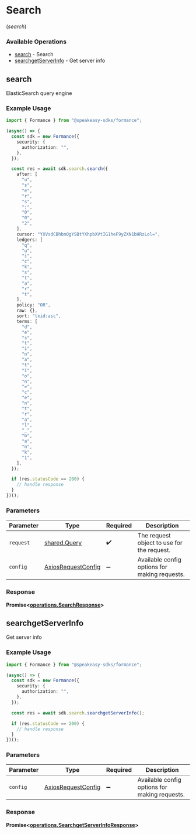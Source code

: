 # Search
(*search*)

### Available Operations

* [search](#search) - Search
* [searchgetServerInfo](#searchgetserverinfo) - Get server info

## search

ElasticSearch query engine

### Example Usage

```typescript
import { Formance } from "@speakeasy-sdks/formance";

(async() => {
  const sdk = new Formance({
    security: {
      authorization: "",
    },
  });

  const res = await sdk.search.search({
    after: [
      "u",
      "s",
      "e",
      "r",
      "s",
      ":",
      "0",
      "0",
      "2",
    ],
    cursor: "YXVsdCBhbmQgYSBtYXhpbXVtIG1heF9yZXN1bHRzLol=",
    ledgers: [
      "q",
      "u",
      "i",
      "c",
      "k",
      "s",
      "t",
      "a",
      "r",
      "t",
    ],
    policy: "OR",
    raw: {},
    sort: "txid:asc",
    terms: [
      "d",
      "e",
      "s",
      "t",
      "i",
      "n",
      "a",
      "t",
      "i",
      "o",
      "n",
      "=",
      "c",
      "e",
      "n",
      "t",
      "r",
      "a",
      "l",
      "_",
      "b",
      "a",
      "n",
      "k",
      "1",
    ],
  });

  if (res.statusCode == 200) {
    // handle response
  }
})();
```

### Parameters

| Parameter                                                    | Type                                                         | Required                                                     | Description                                                  |
| ------------------------------------------------------------ | ------------------------------------------------------------ | ------------------------------------------------------------ | ------------------------------------------------------------ |
| `request`                                                    | [shared.Query](../../models/shared/query.md)                 | :heavy_check_mark:                                           | The request object to use for the request.                   |
| `config`                                                     | [AxiosRequestConfig](https://axios-http.com/docs/req_config) | :heavy_minus_sign:                                           | Available config options for making requests.                |


### Response

**Promise<[operations.SearchResponse](../../models/operations/searchresponse.md)>**


## searchgetServerInfo

Get server info

### Example Usage

```typescript
import { Formance } from "@speakeasy-sdks/formance";

(async() => {
  const sdk = new Formance({
    security: {
      authorization: "",
    },
  });

  const res = await sdk.search.searchgetServerInfo();

  if (res.statusCode == 200) {
    // handle response
  }
})();
```

### Parameters

| Parameter                                                    | Type                                                         | Required                                                     | Description                                                  |
| ------------------------------------------------------------ | ------------------------------------------------------------ | ------------------------------------------------------------ | ------------------------------------------------------------ |
| `config`                                                     | [AxiosRequestConfig](https://axios-http.com/docs/req_config) | :heavy_minus_sign:                                           | Available config options for making requests.                |


### Response

**Promise<[operations.SearchgetServerInfoResponse](../../models/operations/searchgetserverinforesponse.md)>**

